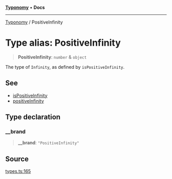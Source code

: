 [**Typonomy**](../README.md) • **Docs**

***

[Typonomy](../globals.md) / PositiveInfinity

# Type alias: PositiveInfinity

> **PositiveInfinity**: `number` & `object`

The type of `Infinity`, as defined by `isPositiveInfinity`.

## See

 - [isPositiveInfinity](../functions/isPositiveInfinity.md)
 - [positiveInfinity](../variables/positiveInfinity.md)

## Type declaration

### \_\_brand

> **\_\_brand**: `"PositiveInfinity"`

## Source

[types.ts:165](https://github.com/softcraft-development/typonomy/blob/1c47fc13034f4e53267c72ada03a418616dc092e/src/types.ts#L165)
